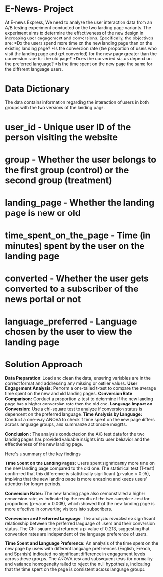 # E-News- Project
At E-news Express, We need to analyze the user interaction data from an A/B testing experiment conducted on the two landing page variants. The experiment aims to determine the effectiveness of the new design in increasing user engagement and conversions.
Specifically, the objectives are:
*Do the users spend more time on the new landing page than on the existing landing page?
*Is the conversion rate (the proportion of users who visit the landing page and get converted) for the new page greater than the conversion rate for the old page?
*Does the converted status depend on the preferred language?
*Is the time spent on the new page the same for the different language users.

# Data Dictionary 
The data contains information regarding the interaction of users in both groups with the two versions of the landing page.
# user_id - Unique user ID of the person visiting the website
# group - Whether the user belongs to the first group (control) or the second group (treatment)
# landing_page - Whether the landing page is new or old
# time_spent_on_the_page - Time (in minutes) spent by the user on the landing page
# converted - Whether the user gets converted to a subscriber of the news portal or not
# language_preferred - Language chosen by the user to view the landing page

# Solution Approach
**Data Preparation:** Load and clean the data, ensuring variables are in the correct format and addressing any missing or outlier values.
**User Engagement Analysis:** Perform a one-tailed t-test to compare the average time spent on the new and old landing pages.
**Conversion Rate Comparison:** Conduct a proportion z-test to determine if the new landing page has a higher conversion rate than the old one.
**Language Impact on Conversion:** Use a chi-square test to analyze if conversion status is dependent on the preferred language.
**Time Analysis by Language:** Conduct a one-way ANOVA to check if time spent on the new page differs across language groups, and summarize actionable insights.



**Conclusion** : The analysis conducted on the A/B test data for the two landing pages has provided valuable insights into user behavior and the effectiveness of the new landing page.

Here's a summary of the key findings:

**Time Spent on the Landing Pages:**
Users spent significantly more time on the new landing page compared to the old one. The statistical test (T-test) confirmed that this difference is statistically significant (p-value < 0.05), implying that the new landing page is more engaging and keeps users' attention for longer periods.

**Conversion Rates:**
The new landing page also demonstrated a higher conversion rate, as indicated by the results of the two-sample z-test for proportions (p-value = 0.008), which showed that the new landing page is more effective in converting visitors into subscribers.

**Conversion and Preferred Language:**
The analysis revealed no significant relationship between the preferred language of users and their conversion status. The Chi-square test returned a p-value of 0.213, suggesting that conversion rates are independent of the language preference of users.

**Time Spent and Language Preference:**
An analysis of the time spent on the new page by users with different language preferences (English, French, and Spanish) indicated no significant difference in engagement levels across these groups. The ANOVA test and subsequent tests for normality and variance homogeneity failed to reject the null hypothesis, indicating that the time spent on the page is consistent across language groups.

